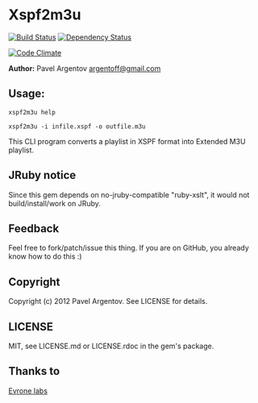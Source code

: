 # Xspf2m3u

[![Build Status](https://secure.travis-ci.org/argent-smith/xspf2m3u.png)](http://travis-ci.org/argent-smith/xspf2m3u) [![Dependency Status](https://gemnasium.com/argent-smith/xspf2m3u.png)](https://gemnasium.com/argent-smith/xspf2m3u)

[![Code Climate](https://codeclimate.com/badge.png)](https://codeclimate.com/github/argent-smith/xspf2m3u)

__Author:__ Pavel Argentov <argentoff@gmail.com>

## Usage:

    xspf2m3u help

    xspf2m3u -i infile.xspf -o outfile.m3u

This CLI program converts a playlist in XSPF format into Extended M3U playlist.

## JRuby notice

Since this gem depends on no-jruby-compatible "ruby-xslt", it would not
build/install/work on JRuby.

## Feedback

Feel free to fork/patch/issue this thing. If you are on GitHub, you already
know how to do this :) 

## Copyright

Copyright (c) 2012 Pavel Argentov. See LICENSE for details.

## LICENSE

MIT, see LICENSE.md or LICENSE.rdoc in the gem's package.

## Thanks to

[Evrone labs](https://github.com/evrone)